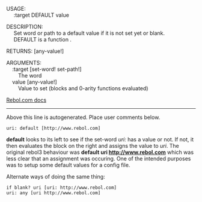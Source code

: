 USAGE:  
&nbsp;&nbsp;&nbsp;&nbsp;&nbsp;:target&nbsp;DEFAULT&nbsp;value  
  
DESCRIPTION:  
&nbsp;&nbsp;&nbsp;&nbsp;&nbsp;Set&nbsp;word&nbsp;or&nbsp;path&nbsp;to&nbsp;a&nbsp;default&nbsp;value&nbsp;if&nbsp;it&nbsp;is&nbsp;not&nbsp;set&nbsp;yet&nbsp;or&nbsp;blank.  
&nbsp;&nbsp;&nbsp;&nbsp;&nbsp;DEFAULT&nbsp;is&nbsp;a&nbsp;function&nbsp;.  
  
RETURNS:&nbsp;[any-value!]  
  
ARGUMENTS:  
&nbsp;&nbsp;&nbsp;&nbsp;:target&nbsp;[set-word!&nbsp;set-path!]  
&nbsp;&nbsp;&nbsp;&nbsp;&nbsp;&nbsp;&nbsp;&nbsp;The&nbsp;word  
&nbsp;&nbsp;&nbsp;&nbsp;value&nbsp;[any-value!]  
&nbsp;&nbsp;&nbsp;&nbsp;&nbsp;&nbsp;&nbsp;&nbsp;Value&nbsp;to&nbsp;set&nbsp;(blocks&nbsp;and&nbsp;0-arity&nbsp;functions&nbsp;evaluated)  

[Rebol.com docs](http://www.rebol.com/r3/docs/functions/default.html)
___
Above this line is autogenerated. Place user comments below.

    uri: default [http://www.rebol.com]
    
__default__ looks to its left to see if the set-word _uri:_ has a value or not.  If not, it then evaluates the block on the right and assigns the value to _uri_.  The original rebol3 behaviour was __default uri http://www.rebol.com__ which was less clear that an assignment was occuring.  One of the intended purposes was to setup some default values for a config file.

Alternate ways of doing the same thing:

    if blank? uri [uri: http://www.rebol.com]
    uri: any [uri http://www.rebol.com]
    
